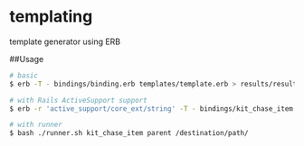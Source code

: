 templating
==========

template generator using ERB


##Usage
```bash
# basic
$ erb -T - bindings/binding.erb templates/template.erb > results/result.text

# with Rails ActiveSupport support
$ erb -r 'active_support/core_ext/string' -T - bindings/kit_chase_item.erb templates/parent/index.html.erb.erb > results/result.html.erb

# with runner
$ bash ./runner.sh kit_chase_item parent /destination/path/
```